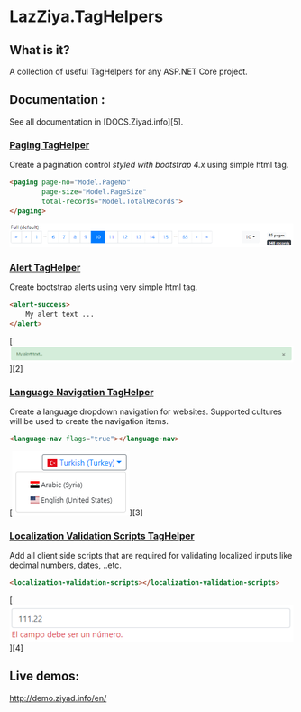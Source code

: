 # LazZiya.TagHelpers

## What is it?
A collection of useful TagHelpers for any ASP.NET Core project.

## Documentation :
See all documentation in [DOCS.Ziyad.info][5].

### [Paging TagHelper][1]
Create a pagination control _styled with bootstrap 4.x_ using simple html tag.

````html
<paging page-no="Model.PageNo" 
        page-size="Model.PageSize"
        total-records="Model.TotalRecords">
</paging>
````
[![PagingTagHelper default](https://github.com/LazZiya/WebXRObjects/raw/master/Shared/Images/LazZiya.TagHelpers/paging-tag-helper-full.PNG)][1]

### [Alert TagHelper ][1]
Create bootstrap alerts using very simple html tag.

````html
<alert-success>
    My alert text ...
</alert>
````
[![AlertTagHelper - success](https://github.com/LazZiya/WebXRObjects/blob/master/Shared/Images/LazZiya.TagHelpers/alert-taghelper-success.PNG)][2]

### [Language Navigation TagHelper][1]
Create a language dropdown navigation for websites. Supported cultures will be used to create the navigation items.

````html
<language-nav flags="true"></language-nav>
````
[![LanguageNavTagHelper with flags](https://github.com/LazZiya/WebXRObjects/blob/master/Shared/Images/LazZiya.TagHelpers/languagenav-taghelper-with-flags.PNG)][3]

### [Localization Validation Scripts TagHelper][1]
Add all client side scripts that are required for validating localized inputs like decimal numbers, dates, ..etc.
````html
<localization-validation-scripts></localization-validation-scripts>
````
[![Localization number es](https://github.com/LazZiya/WebXRObjects/blob/master/Shared/Images/LazZiya.TagHelpers/localization-validiation-scripts-number-es.PNG)][4]

## Live demos:
http://demo.ziyad.info/en/

[1]:https://docs.ziyad.info
